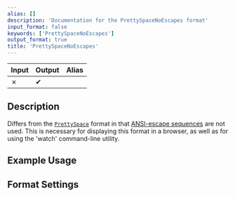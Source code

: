 ```yaml
---
alias: []
description: 'Documentation for the PrettySpaceNoEscapes format'
input_format: false
keywords: ['PrettySpaceNoEscapes']
output_format: true
title: 'PrettySpaceNoEscapes'
---
```



| Input | Output  | Alias |
|-------|---------|-------|
| ✗     | ✔       |       |

## Description 

Differs from the [`PrettySpace`](./PrettySpace.md) format in that [ANSI-escape sequences](http://en.wikipedia.org/wiki/ANSI_escape_code) are not used. 
This is necessary for displaying this format in a browser, as well as for using the 'watch' command-line utility.

## Example Usage 

## Format Settings 

<PrettyFormatSettings/>
